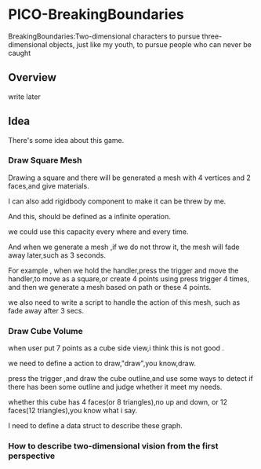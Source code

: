# PICO-BreakingBoundaries
BreakingBoundaries:Two-dimensional characters to pursue three-dimensional objects, just like my youth, to pursue people who can never be caught

## Overview
write later
## Idea
There's some idea about this game.

### Draw Square Mesh

Drawing a square and there will be generated a mesh with 4 vertices and 2 faces,and give materials.

I can also add rigidbody component to make it can be threw by me.

And this, should be defined as a infinite operation.

we could use this capacity every where and every time.

And when we generate a mesh ,if we do not throw it,
the mesh will fade away later,such as 3 seconds.

For example , when we hold the handler,press the trigger
and move the handler,to move as a square,or create 4 points
using press trigger 4 times,
and then we generate a mesh based on path or these 4 points.

we also need to write a script to handle the action of this mesh,
such as fade away after 3 secs.

### Draw Cube Volume
when user put 7 points as a cube side view,i think this
is not good .

we need to define a action to draw,"draw",you know,draw.

press the trigger ,and draw the cube outline,and use some ways
to detect if there has been some outline and judge whether it 
meet my needs.

whether this cube has 4 faces(or 8 triangles),no up and down,
or 12 faces(12 triangles),you know what i say.

I need to define a data struct to describe these graph.


### How to describe two-dimensional vision from the first perspective





